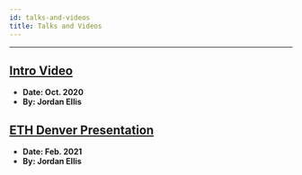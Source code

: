 ```yaml
---
id: talks-and-videos
title: Talks and Videos
---
```


---

## **[Intro Video](https://youtu.be/ojbMBN9pga4)**

- **Date: Oct. 2020**
- **By: Jordan Ellis**

## **[ETH Denver Presentation](https://youtu.be/9HhB4XL4AR4)**

- **Date: Feb. 2021**
- **By: Jordan Ellis**

